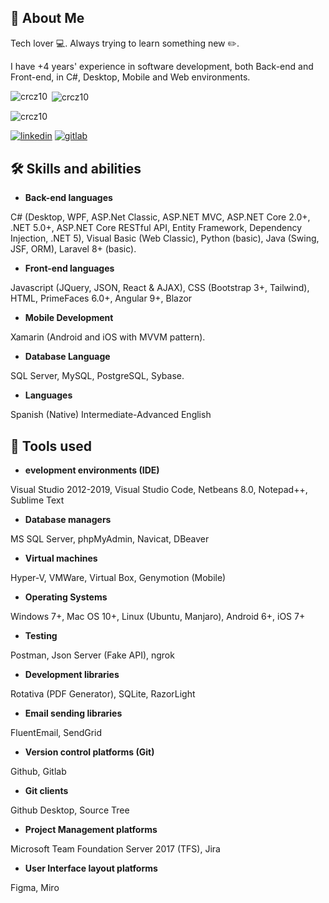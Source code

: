 ## 🚀 About Me

Tech lover :computer:. Always trying to learn something new :pencil2:. 

I have +4 years' experience in software development, both Back-end and Front-end, in C#, Desktop, Mobile and Web environments.

<p><img align="left" src="https://github-readme-stats.vercel.app/api/top-langs?username=crcz10&show_icons=true&locale=en&layout=compact" alt="crcz10" /></p>

<p>&nbsp;<img align="center" src="https://github-readme-stats.vercel.app/api?username=crcz10&show_icons=true&locale=en" alt="crcz10" /></p>

<p><img src="https://komarev.com/ghpvc/?username=crcz10&label=Profile%20views&color=0e75b6&style=flat" alt="crcz10" /> </p>

[![linkedin](https://img.shields.io/badge/linkedin-0A66C2?style=for-the-badge&logo=linkedin&logoColor=white)](www.linkedin.com/in/carlos-rodrigo-carrillo-zelaya-b78509151)
[![gitlab](https://img.shields.io/badge/GitLab-330F63?style=for-the-badge&logo=gitlab&logoColor=white)](https://gitlab.com/carlos.carrillo10)



## 🛠 Skills and abilities

- **Back-end languages**

C# (Desktop, WPF, ASP.Net Classic, ASP.NET MVC, ASP.NET Core 2.0+, .NET 5.0+, ASP.NET Core RESTful API, Entity Framework, Dependency Injection, .NET 5), Visual Basic (Web Classic), Python (basic), Java (Swing, JSF, ORM), Laravel 8+ (basic).

- **Front-end languages**

Javascript (JQuery, JSON, React & AJAX), CSS (Bootstrap 3+, Tailwind), HTML, PrimeFaces 6.0+, Angular 9+, Blazor

- **Mobile Development**

Xamarin (Android and iOS with MVVM pattern).

- **Database Language**

SQL Server, MySQL, PostgreSQL, Sybase.

- **Languages**

Spanish (Native)
Intermediate-Advanced English


## :wrench: Tools used

- **evelopment environments (IDE)**

Visual Studio 2012-2019, Visual Studio Code, Netbeans 8.0, Notepad++, Sublime Text

- **Database managers**

MS SQL Server, phpMyAdmin, Navicat, DBeaver

- **Virtual machines**

Hyper-V, VMWare, Virtual Box, Genymotion (Mobile)

- **Operating Systems**

Windows 7+, Mac OS 10+, Linux (Ubuntu, Manjaro), Android 6+, iOS 7+

- **Testing**

Postman, Json Server (Fake API), ngrok

- **Development libraries**

Rotativa (PDF Generator), SQLite, RazorLight

- **Email sending libraries**

FluentEmail, SendGrid

- **Version control platforms (Git)**

Github, Gitlab

- **Git clients**

Github Desktop, Source Tree

- **Project Management platforms**

Microsoft Team Foundation Server 2017 (TFS), Jira

- **User Interface layout platforms**

Figma, Miro
